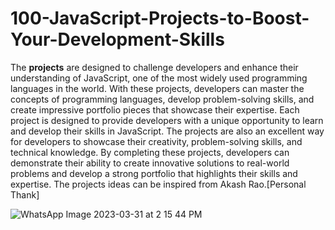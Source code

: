# 100-JavaScript-Projects-to-Boost-Your-Development-Skills
The <b>projects</b> are designed to challenge developers and enhance their understanding of JavaScript, one of the most widely used programming languages in the world. With these projects, developers can master the concepts of programming languages, develop problem-solving skills, and create impressive portfolio pieces that showcase their expertise.
Each project is designed to provide developers with a unique opportunity to learn and develop their skills in JavaScript. The projects are also an excellent way for developers to showcase their creativity, problem-solving skills, and technical knowledge. By completing these projects, developers can demonstrate their ability to create innovative solutions to real-world problems and develop a strong portfolio that highlights their skills and expertise.
The projects ideas can be inspired from Akash Rao.[Personal Thank]

![WhatsApp Image 2023-03-31 at 2 15 44 PM](https://user-images.githubusercontent.com/108245146/229072524-88aa55ea-e9b7-4b16-a288-492e472f67ea.jpeg)
